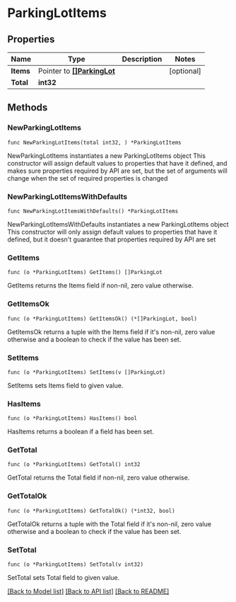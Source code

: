 # ParkingLotItems

## Properties

Name | Type | Description | Notes
------------ | ------------- | ------------- | -------------
**Items** | Pointer to [**[]ParkingLot**](ParkingLot.md) |  | [optional]
**Total** | **int32** |  |

## Methods

### NewParkingLotItems

`func NewParkingLotItems(total int32, ) *ParkingLotItems`

NewParkingLotItems instantiates a new ParkingLotItems object
This constructor will assign default values to properties that have it defined,
and makes sure properties required by API are set, but the set of arguments
will change when the set of required properties is changed

### NewParkingLotItemsWithDefaults

`func NewParkingLotItemsWithDefaults() *ParkingLotItems`

NewParkingLotItemsWithDefaults instantiates a new ParkingLotItems object
This constructor will only assign default values to properties that have it defined,
but it doesn't guarantee that properties required by API are set

### GetItems

`func (o *ParkingLotItems) GetItems() []ParkingLot`

GetItems returns the Items field if non-nil, zero value otherwise.

### GetItemsOk

`func (o *ParkingLotItems) GetItemsOk() (*[]ParkingLot, bool)`

GetItemsOk returns a tuple with the Items field if it's non-nil, zero value otherwise
and a boolean to check if the value has been set.

### SetItems

`func (o *ParkingLotItems) SetItems(v []ParkingLot)`

SetItems sets Items field to given value.

### HasItems

`func (o *ParkingLotItems) HasItems() bool`

HasItems returns a boolean if a field has been set.

### GetTotal

`func (o *ParkingLotItems) GetTotal() int32`

GetTotal returns the Total field if non-nil, zero value otherwise.

### GetTotalOk

`func (o *ParkingLotItems) GetTotalOk() (*int32, bool)`

GetTotalOk returns a tuple with the Total field if it's non-nil, zero value otherwise
and a boolean to check if the value has been set.

### SetTotal

`func (o *ParkingLotItems) SetTotal(v int32)`

SetTotal sets Total field to given value.

[[Back to Model list]](../README.md#documentation-for-models) [[Back to API list]](../README.md#documentation-for-api-endpoints) [[Back to README]](../README.md)
